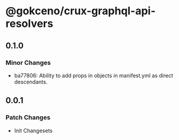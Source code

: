 # @gokceno/crux-graphql-api-resolvers

## 0.1.0

### Minor Changes

- ba77806: Ability to add props in objects in manifest.yml as direct descendants.

## 0.0.1

### Patch Changes

- Init Changesets
